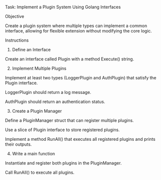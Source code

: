 Task: Implement a Plugin System Using Golang Interfaces

Objective

Create a plugin system where multiple types can implement a common interface, allowing for flexible extension without modifying the core logic.

Instructions

1. Define an Interface

Create an interface called Plugin with a method Execute() string.

2. Implement Multiple Plugins

Implement at least two types (LoggerPlugin and AuthPlugin) that satisfy the Plugin interface.

LoggerPlugin should return a log message.

AuthPlugin should return an authentication status.

3. Create a Plugin Manager

Define a PluginManager struct that can register multiple plugins.

Use a slice of Plugin interface to store registered plugins.

Implement a method RunAll() that executes all registered plugins and prints their outputs.

4. Write a main function

Instantiate and register both plugins in the PluginManager.

Call RunAll() to execute all plugins.